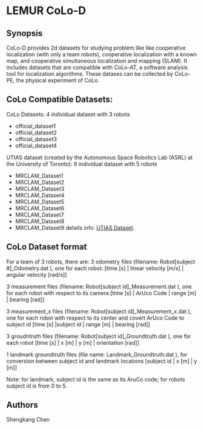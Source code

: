 # LEMUR CoLo-D

## Synopsis

CoLo-D provides 2d datasets for studying problem like like cooperative localization (with only a team robots), cooperative localization with a known map, and cooperative simultaneous localization and mapping (SLAM). It includes datasets that are compatible with CoLo-AT, a software analysis tool for localization algorithms. These datases can be collected by CoLo-PE, the physical experiment of CoLo.


## CoLo Compatible Datasets:

CoLo Datasets:
4 individual dataset with 3 robots
- official_dataset1
- official_dataset2
- official_dataset3
- official_dataset4


UTIAS dataset (created by the Autonomous Space Robotics Lab (ASRL) at the University of Toronto):
9 individual dataset with 5 robots
- MRCLAM_Dataset1
- MRCLAM_Dataset2
- MRCLAM_Dataset3
- MRCLAM_Dataset4
- MRCLAM_Dataset5
- MRCLAM_Dataset6
- MRCLAM_Dataset7
- MRCLAM_Dataset8
- MRCLAM_Dataset9
details info: [UTIAS Dataset](http://asrl.utias.utoronto.ca/datasets/mrclam/).

## CoLo Dataset format

For a team of 3 robots, there are:
3 odometry files (filename: Robot[subject #]_Odometry.dat ), one for each robot:
[time [s] | linear velocity [m/s] | angular velocity [rad/s]]

3 measurement files (filename: Robot[subject id]_Measurement.dat ), one for each robot with respect to its camera
[time [s] | ArUco Code | range [m] | bearing [rad]]

3 measurement_x files (filename: Robot[subject id]_Measurement_x.dat ), one for each robot with respect to its center and covert ArUco Code to subject id
[time [s] |subject id | range [m] | bearing [rad]]

3 groudntruth files (filename: Robot[subject id]_Groundtruth.dat ), one for each robot
[time [s] | x [m] | y [m] | orientation [rad]] 

1 landmark groundtruth files (file name: Landmark_Groundtruth.dat ), for conversion between subject id and landmark locations
[subject id | x [m] | y [m]]

Note: for landmark, subject id is the same as its AruCo code; for robots subject id is from 0 to 5. 

## Authors
Shengkang Chen


